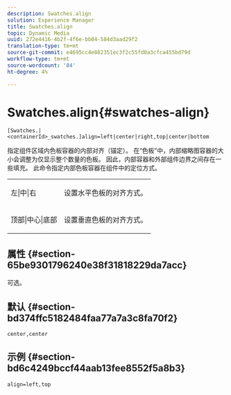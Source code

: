 ```yaml
---
description: Swatches.align
solution: Experience Manager
title: Swatches.align
topic: Dynamic Media
uuid: 272e4416-4b2f-4f6e-bb04-584d3aad29f2
translation-type: tm+mt
source-git-commit: e4695cc4e882351ec3f2c55fd8a3cfca455bd79d
workflow-type: tm+mt
source-wordcount: '84'
ht-degree: 4%

---
```



# Swatches.align{#swatches-align}

`[Swatches.|<containerId>_swatches.]align=left|center|right,top|center|bottom`

指定组件区域内色板容器的内部对齐（锚定）。 在“色板”中，内部缩略图容器的大小会调整为仅显示整个数量的色板。 因此，内部容器和外部组件边界之间存在一些填充。 此命令指定内部色板容器在组件中的定位方式。

<table id="table_58D88FF5F83A4ABA928695B5AFF97354"> 
 <tbody> 
  <tr> 
   <td> <p> <span class="codeph"> 左|中|右</span> </p> </td> 
   <td> <p> 设置水平色板的对齐方式。 </p> </td> 
  </tr> 
  <tr> 
   <td> <p><span class="codeph"> 顶部|中心|底部</span> </p> </td> 
   <td> <p> 设置垂直色板的对齐方式。 </p> </td> 
  </tr> 
 </tbody> 
</table>

## 属性 {#section-65be9301796240e38f31818229da7acc}

可选。

## 默认 {#section-bd374ffc5182484faa77a7a3c8fa70f2}

`center,center`

## 示例 {#section-bd6c4249bccf44aab13fee8552f5a8b3}

`align=left,top`
